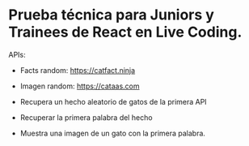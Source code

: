 # Prueba técnica para Juniors y Trainees de React en Live Coding.

APIs:

- Facts random: https://catfact.ninja
- Imagen random: https://cataas.com

- Recupera un hecho aleatorio de gatos de la primera API
- Recuperar la primera palabra del hecho
- Muestra una imagen de un gato con la primera palabra.
